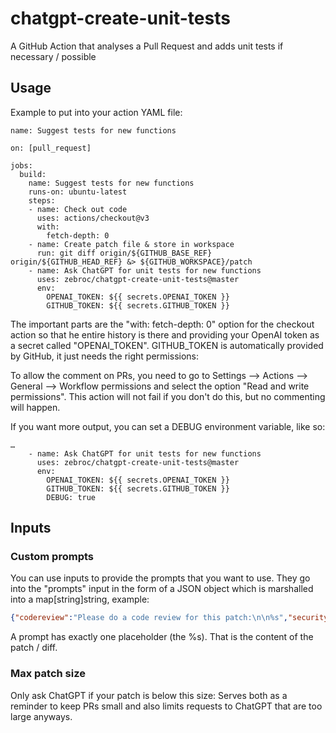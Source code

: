 # chatgpt-create-unit-tests

A GitHub Action that analyses a Pull Request and adds unit tests if necessary / possible

## Usage

Example to put into your action YAML file:

```
name: Suggest tests for new functions

on: [pull_request]

jobs:
  build:
    name: Suggest tests for new functions
    runs-on: ubuntu-latest
    steps:
    - name: Check out code
      uses: actions/checkout@v3
      with:
        fetch-depth: 0
    - name: Create patch file & store in workspace
      run: git diff origin/${GITHUB_BASE_REF} origin/${GITHUB_HEAD_REF} &> ${GITHUB_WORKSPACE}/patch
    - name: Ask ChatGPT for unit tests for new functions
      uses: zebroc/chatgpt-create-unit-tests@master
      env:
        OPENAI_TOKEN: ${{ secrets.OPENAI_TOKEN }}
        GITHUB_TOKEN: ${{ secrets.GITHUB_TOKEN }}
```

The important parts are the "with: fetch-depth: 0" option for the checkout action so that he entire history is there and
providing your OpenAI token as a secret called "OPENAI_TOKEN". GITHUB_TOKEN is automatically provided by GitHub, it
just needs the right permissions:

To allow the comment on PRs, you need to go to Settings --> Actions --> General --> Workflow permissions
and select the option "Read and write permissions". This action will not fail if you don't do this, but
no commenting will happen.

If you want more output, you can set a DEBUG environment variable, like so:

```
…
    - name: Ask ChatGPT for unit tests for new functions
      uses: zebroc/chatgpt-create-unit-tests@master
      env:
        OPENAI_TOKEN: ${{ secrets.OPENAI_TOKEN }}
        GITHUB_TOKEN: ${{ secrets.GITHUB_TOKEN }}
        DEBUG: true
```

## Inputs

### Custom prompts

You can use inputs to provide the prompts that you want to use. They go into the "prompts" input in the form of a JSON
object which is marshalled into a map[string]string, example: 

```json
{"codereview":"Please do a code review for this patch:\n\n%s","security":"Are there any security issues this patch:\n\n%s"}
```

A prompt has exactly one placeholder (the %s). That is the content of the patch / diff.

### Max patch size

Only ask ChatGPT if your patch is below this size: Serves both as a reminder to keep PRs small and also limits requests to ChatGPT that are too large anyways.

